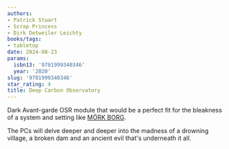 ```yaml
---
authors:
- Patrick Stuart
- Scrap Princess
- Dirk Detweiler Leichty
books/tags:
- tabletop
date: 2024-08-23
params:
  isbn13: '9781999340346'
  year: '2020'
slug: '9781999340346'
star_rating: 4
title: Deep Carbon Observatory
---
```


Dark Avant-garde OSR module that would be a perfect fit for the bleakness of a system and setting like [MÖRK BORG](/books/9789188805645).

The PCs will delve deeper and deeper into the madness of a drowning village, a broken dam and an ancient evil that's underneath it all.  

<!--more-->